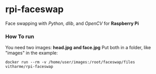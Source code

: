 # rpi-faceswap

Face swapping with *Python, dlib*, and *OpenCV* for **Raspberry Pi**
### How To run
You need two images: **head.jpg** **and face.jpg** 
Put both in a folder, like "images" in the example:

`docker run --rm -v /home/user/images:/root/faceswap/files vitharme/rpi-faceswap`
